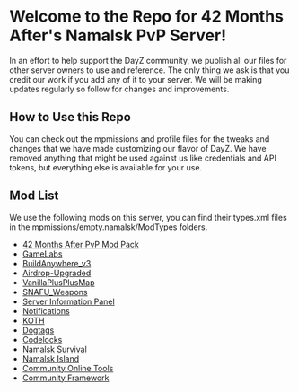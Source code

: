 # Welcome to the Repo for 42 Months After's Namalsk PvP Server!
In an effort to help support the DayZ community, we publish all our files for other server owners to use and reference. The only thing we ask is that you credit our work if you add any of it to your server. We will be making updates regularly so follow for changes and improvements.

## How to Use this Repo
You can check out the mpmissions and profile files for the tweaks and changes that we have made customizing our flavor of DayZ. We have removed anything that might be used against us like credentials and API tokens, but everything else is available for your use.

## Mod List
We use the following mods on this server, you can find their types.xml files in the mpmissions/empty.namalsk/ModTypes folders.
- [42 Months After PvP Mod Pack](https://steamcommunity.com/sharedfiles/filedetails/?id=3112763149&searchtext=42+Months+After+PvP+Mod+Pack)
- [GameLabs](https://steamcommunity.com/sharedfiles/filedetails/?id=2464526692&searchtext=GameLabs)
- [BuildAnywhere_v3](https://steamcommunity.com/sharedfiles/filedetails/?id=1854626456&searchtext=BuildAnywhere_v3)
- [Airdrop-Upgraded](https://steamcommunity.com/sharedfiles/filedetails/?id=1870524790&searchtext=Airdrop-Upgraded)
- [VanillaPlusPlusMap](https://steamcommunity.com/sharedfiles/filedetails/?id=1623711988&searchtext=VanillaPlusPlusMap)
- [SNAFU_Weapons](https://steamcommunity.com/sharedfiles/filedetails/?id=2443122116&searchtext=SNAFU_Weapons)
- [Server Information Panel](https://steamcommunity.com/sharedfiles/filedetails/?id=1680019590&searchtext=Server+Information+Panel)
- [Notifications](https://steamcommunity.com/sharedfiles/filedetails/?id=2353998362&searchtext=Notifications)
- [KOTH](https://steamcommunity.com/sharedfiles/filedetails/?id=2842791521&searchtext=KOTH)
- [Dogtags](https://steamcommunity.com/sharedfiles/filedetails/?id=2303554682&searchtext=Dogtags)
- [Codelocks](https://steamcommunity.com/sharedfiles/filedetails/?id=1646187754&searchtext=CodeLock)
- [Namalsk Survival](https://steamcommunity.com/sharedfiles/filedetails/?id=2289461232&searchtext=Namalsk+Survival)
- [Namalsk Island](https://steamcommunity.com/sharedfiles/filedetails/?id=2289456201&searchtext=Namalsk+Island)
- [Community Online Tools](https://steamcommunity.com/sharedfiles/filedetails/?id=1564026768&searchtext=Community+Online+Tools)
- [Community Framework](https://steamcommunity.com/sharedfiles/filedetails/?id=1559212036&searchtext=CF)

